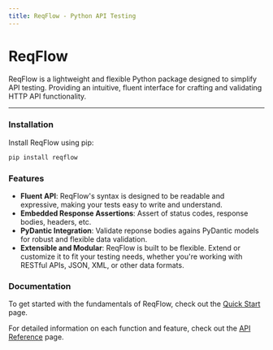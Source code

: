 ```yaml
---
title: ReqFlow - Python API Testing
---
```


# ReqFlow
ReqFlow is a lightweight and flexible Python package designed to simplify API testing. 
Providing an intuitive, fluent interface for crafting and validating HTTP API functionality. 

---

### Installation
Install ReqFlow using pip:
```bash
pip install reqflow
```

### Features
- **Fluent API**: ReqFlow's syntax is designed to be readable and expressive, making your tests easy to write and understand.
- **Embedded Response Assertions**: Assert of status codes, response bodies, headers, etc.
- **PyDantic Integration**: Validate reponse bodies agains PyDantic models for robust and flexible data validation.
- **Extensible and Modular**: ReqFlow is built to be flexible. Extend or customize it to fit your testing needs, 
whether you're working with RESTful APIs, JSON, XML, or other data formats.

### Documentation

To get started with the fundamentals of ReqFlow, check out the [Quick Start](https://olxxi.github.io/ReqFlow/quick_start/) page.

For detailed information on each function and feature, check out the [API Reference](https://olxxi.github.io/ReqFlow/fluent_api/) page.